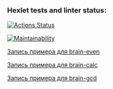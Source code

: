 ### Hexlet tests and linter status:
[![Actions Status](https://github.com/Ecool88/frontend-project-lvl1/workflows/hexlet-check/badge.svg)](https://github.com/Ecool88/frontend-project-lvl1/actions)

[![Maintainability](https://api.codeclimate.com/v1/badges/a99a88d28ad37a79dbf6/maintainability)](https://codeclimate.com/github/codeclimate/codeclimate/maintainability)

[Запись примера для brain-even ](https://asciinema.org/a/m4XR9W4AkoUOc9TNm2rXX3I5b)

[Запись примера для brain-calc ](https://asciinema.org/a/kYjgdxBYLq4m4BTp640bANsEf)

[Запись примера для brain-gcd ](https://asciinema.org/a/Wx50QVLOgTx6vM7CgieJUFDSt)
